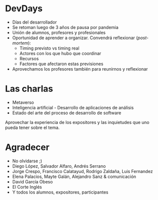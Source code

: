 # DevDays
- Días del desarrollador
- Se retoman luego de 3 años de pausa por pandemia
- Unión de alumnos, profesores y profesionales
- Oportunidad de aprender a organizar. Convendrá reflexionar (*post-mortem*):
    - Timing previsto vs timing real
    - Actores con los que hubo que coordinar
    - Recursos
    - Factores que afectaron estas previsiones
- Aprovechamos los profesores también para reunirnos y reflexionar
# Las charlas
- Metaverso
- Inteligencia artificial - Desarrollo de aplicaciones de análisis
- Estado del arte del proceso de desarrollo de software

Aprovechar la experiencia de los expositores y las inquietudes que uno pueda tener sobre el tema.

# Agradecer
- No olvidarse ;)
- Diego López, Salvador Alfaro, Andrés Serrano
- Jorge Crespo, Francisco Calatayud, Rodrigo Zaldaña, Luis Fernandez
- Elena Palacios, Mayte Galán, Alejandro Sanz & comunicación
- David García Obeso
- El Corte Inglés
- Y todos los alumnos, expositores, participantes